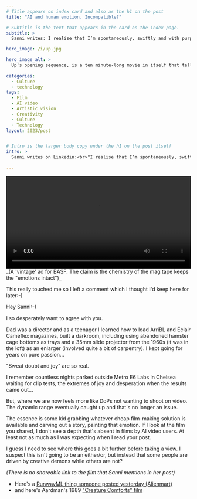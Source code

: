```yaml
---
# Title appears on index card and also as the h1 on the post
title: "AI and human emotion. Incompatible?"

# Subtitle is the text that appears in the card on the index page. 
subtitle: >
  Sanni writes: I realise that I’m spontaneously, swiftly and with purpose sliding into the anti AI film camp. For me, great creative is there to create feeling, something intangible and AI is not reaching those parts... I'm not so sure? Is there a clear pro/con position on AI video?

hero_image: /i/up.jpg

hero_image_alt: >
  Up's opening sequence, is a ten minute-long movie in itself that tells the story of Seventy years, that wraps itself around characterisation, and love. Also, film + emotion...
  
categories:
  - Culture
  - technology
tags:
  - Film
  - AI video
  - Artistic vision
  - Creativity
  - Culture
  - Technology
layout: 2023/post


# Intro is the larger body copy under the h1 on the post itself
intro: >
  Sanni writes on Linkedin:<br>"I realise that I’m spontaneously, swiftly and with purpose sliding into the anti AI film camp. For me, great creative is there to create feeling, something intangible and AI is not reaching those parts.<br>When I listen to my gut (and it’s always right), regardless of technical advances, AI generated content will never replace a human touch and the sensibility. You just know and sense there’s nothing behind those empty screens. No late night desperation, no sweat, no doubt. No joy or amazement..."
  
---
```

<video style="width:100%;" controls>
  <source src="/i/BASF30s-480p.mp4" type="video/mp4">
  Your browser does not support the video tag.
</video>
_(A 'vintage' ad for BASF. The claim is the chemistry of the mag tape keeps the "emotions intact")_

This really touched me so I left a comment which I thought I'd keep here for later:-)

Hey Sanni:-) 

I so desperately want to agree with you. 

Dad was a director and as a teenager I learned how to load ArriBL and Éclair Cameflex magazines, built a darkroom, including using abandoned hamster cage bottoms as trays and a 35mm slide projector from the 1960s (it was in the loft) as an enlarger (involved quite a bit of carpentry). I kept going for years on pure passion...

"Sweat doubt and joy" are so real. 

I remember countless nights parked outside Metro E6 Labs in Chelsea waiting for clip tests, the extremes of joy and desperation when the results came out...

But, where we are now feels more like DoPs not wanting to shoot on video. The dynamic range eventually caught up and that's no longer an issue. 

The essence is some kid grabbing whatever cheap film-making solution is available and carving out a story, painting that emotion. If I look at the film you shared, I don't see a depth that's absent in films by AI video users. At least not as much as I was expecting when I read your post. 

I guess I need to see where this goes a bit further before taking a view. I suspect this isn't going to be an either/or, but instead that some people are driven by creative demons while others are not?

_(There is no shareable link to the film that Sanni mentions in her post)_

- Here's a [RunwayML thing someone posted yesterday (Alienmart)](https://youtu.be/Q0CasF8mPzI?feature=shared)
- and here's Aardman's 1989 ["Creature Comforts" film](https://youtu.be/DW3oMeXQoc0?feature=shared)



